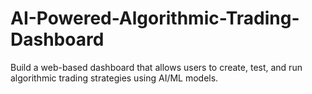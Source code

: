 # AI-Powered-Algorithmic-Trading-Dashboard
Build a web-based dashboard that allows users to create, test, and run algorithmic trading strategies using AI/ML models. 
